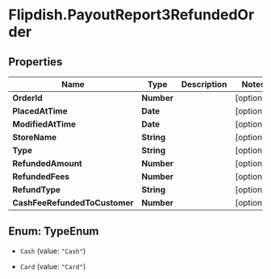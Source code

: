 # Flipdish.PayoutReport3RefundedOrder

## Properties

Name | Type | Description | Notes
------------ | ------------- | ------------- | -------------
**OrderId** | **Number** |  | [optional] 
**PlacedAtTime** | **Date** |  | [optional] 
**ModifiedAtTime** | **Date** |  | [optional] 
**StoreName** | **String** |  | [optional] 
**Type** | **String** |  | [optional] 
**RefundedAmount** | **Number** |  | [optional] 
**RefundedFees** | **Number** |  | [optional] 
**RefundType** | **String** |  | [optional] 
**CashFeeRefundedToCustomer** | **Number** |  | [optional] 



## Enum: TypeEnum


* `Cash` (value: `"Cash"`)

* `Card` (value: `"Card"`)




